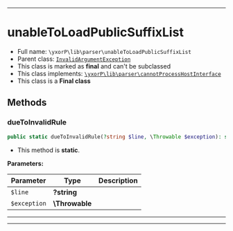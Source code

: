 ***

# unableToLoadPublicSuffixList





* Full name: `\yxorP\lib\parser\unableToLoadPublicSuffixList`
* Parent class: [`InvalidArgumentException`](../../../../InvalidArgumentException.md)
* This class is marked as **final** and can't be subclassed
* This class implements:
[`\yxorP\lib\parser\cannotProcessHostInterface`](./cannotProcessHostInterface.md)
* This class is a **Final class**




## Methods


### dueToInvalidRule



```php
public static dueToInvalidRule(?string $line, \Throwable $exception): self
```



* This method is **static**.




**Parameters:**

| Parameter | Type | Description |
|-----------|------|-------------|
| `$line` | **?string** |  |
| `$exception` | **\Throwable** |  |




***


***

